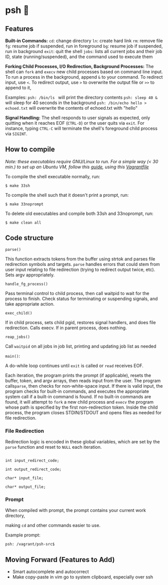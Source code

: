 # psh 🐚

## Features
**Built-in Commands:**
`cd`: change directory
`ln`: create hard link
`rm`: remove file
`fg`: resume job if suspended, run in foreground
`bg`: resume job if suspended, run in background
`exit`: quit the shell
`jobs`: lists all current jobs and their job ID, state (running/suspended), and the command used to execute them

**Forking Child Processes, I/O Redirection, Background Processes:**
The shell can `fork` and `execv` new child processes based on command line input. To run a process in the background, append `&` to your command. To redirect input, use `<`. To redirect output, use `>` to overwrite the output file or `>>` to append to it,

Examples:
 `psh: /bin/ls ` will print the directory contents
 `psh: sleep 40 &` will sleep for 40 seconds in the background
 `psh: /bin/echo hello > echoed.txt` will overwrite the contents of echoed.txt with "hello"

**Signal Handling:**
The shell responds to user signals as expected, only quitting when it reaches EOF (`CTRL-D`) or the user quits via `exit`. For instance, typing `CTRL-C` will terminate the shell's foreground child process via `SIGINT`.




## How to compile

 *Note: these executables require GNU/Linux to run. For a simple way (< 30 min.) to set up an Ubuntu VM, follow this [guide](http://cs.brown.edu/courses/csci1310/2020/assign/labs/lab0.html), using this [Vagrantfile](https://raw.githubusercontent.com/brown-cs0330/student-files/master/Vagrantfile)*

To compile the shell executable normally, run:

  

`$ make 33sh`

  

To compile the shell such that it doesn't print a prompt, run:

  

`$ make 33noprompt`

  

To delete old executables and compile both 33sh and 33noprompt, run:

  

`$ make clean all`




## Code structure

  

`parse()`

This function extracts tokens from the buffer using strtok and parses file redirection symbols and targets. `parse` handles errors that could stem from user input relating to file redirection (trying to redirect output twice, etc). Sets argv appropriately.

`handle_fg_process()`

Pass terminal control to child process, then call waitpid to
wait for the process to finish. Check status for terminating or suspending
signals, and take appropriate action.

 `exec_child()`

If in child process, sets child pgid, restores signal handlers, and does file redirection. Calls execv. If in parent process, does nothing.

`reap_jobs()`

Call `waitpid` on all jobs in job list, printing and updating job list as needed

`main()`:

A do-while loop continues until `exit` is called or `read` receives EOF.

Each iteration, the program prints the prompt (if applicable), resets the buffer, token, and argv arrays, then reads input from the user. The program calls`parse`, then checks for non-white-space input. If there is valid input, the program checks for built-in commands, and executes the appropriate system call if a built-in command is found. If no built-in commands are found, it will attempt to `fork` a new child process and `execv` the program whose path is specified by the first non-redirection token. Inside the child process, the program closes STDIN/STDOUT and opens files as needed for file redirection.

  
 
### File Redirection

  

Redirection logic is encoded in these global variables, which are set by the `parse` function and reset to `NULL` each iteration.

```

int input_redirect_code;

int output_redirect_code;

char* input_file;

char* output_file;

```

  
  

  
  

### Prompt

When compiled with prompt, the prompt contains your current work directory,

making `cd` and other commands easier to use.

  

Example prompt:

  

`psh: /vagrant/psh-src$`

## Moving Forward (Features to Add)

- Smart autocomplete and autocorrect
- Make copy-paste in vim go to system clipboard, especially over ssh
